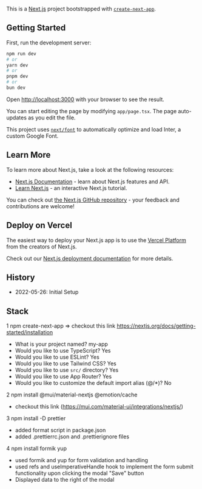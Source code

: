 This is a [Next.js](https://nextjs.org/) project bootstrapped with [`create-next-app`](https://github.com/vercel/next.js/tree/canary/packages/create-next-app).

## Getting Started

First, run the development server:

```bash
npm run dev
# or
yarn dev
# or
pnpm dev
# or
bun dev
```

Open [http://localhost:3000](http://localhost:3000) with your browser to see the result.

You can start editing the page by modifying `app/page.tsx`. The page auto-updates as you edit the file.

This project uses [`next/font`](https://nextjs.org/docs/basic-features/font-optimization) to automatically optimize and load Inter, a custom Google Font.

## Learn More

To learn more about Next.js, take a look at the following resources:

- [Next.js Documentation](https://nextjs.org/docs) - learn about Next.js features and API.
- [Learn Next.js](https://nextjs.org/learn) - an interactive Next.js tutorial.

You can check out [the Next.js GitHub repository](https://github.com/vercel/next.js/) - your feedback and contributions are welcome!

## Deploy on Vercel

The easiest way to deploy your Next.js app is to use the [Vercel Platform](https://vercel.com/new?utm_medium=default-template&filter=next.js&utm_source=create-next-app&utm_campaign=create-next-app-readme) from the creators of Next.js.

Check out our [Next.js deployment documentation](https://nextjs.org/docs/deployment) for more details.

## History

- 2022-05-26: Initial Setup

## Stack

1 npm create-next-app
=> checkout this link https://nextjs.org/docs/getting-started/installation

- What is your project named? my-app
- Would you like to use TypeScript? Yes
- Would you like to use ESLint? Yes
- Would you like to use Tailwind CSS? Yes
- Would you like to use `src/` directory? Yes
- Would you like to use App Router? Yes
- Would you like to customize the default import alias (@/\*)? No

2 npm install @mui/material-nextjs @emotion/cache

- checkout this link (https://mui.com/material-ui/integrations/nextjs/)

3 npm install -D prettier
- added format script in package.json
- added .prettierrc.json and .prettierignore files

4 npm install formik yup
- used formik and yup for form validation and handling
- used refs and useImperativeHandle hook to implement the form submit functionality upon clicking the modal "Save" button
- Displayed data to the right of the modal